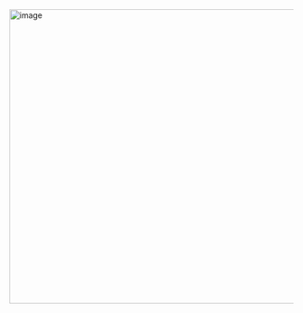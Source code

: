 <img width="522" alt="image" src="https://github.com/WillHalto/will.test/assets/23382073/b6e918e4-50c2-4e17-a9da-016b4d223b3b">
